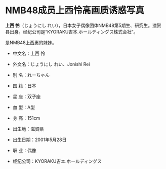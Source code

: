 # NMB48成员上西怜高画质诱惑写真



**上西 怜**（じょうにし れい），日本女子偶像团体NMB48第5期生、研究生。滋贺县出身。经纪公司是“KYORAKU吉本.ホールディングス株式会社”。

是NMB48上西惠的妹妹。

- 中文名：上西 怜
- 外文名：じょうにし れい、Jonishi Rei
- 别  名：れーちゃん
- 国  籍：日本
- 星  座：双子座

- 血  型：A型
- 身  高：151cm
- 出生地：滋賀県
- 出生日期：2001年5月28日
- 职  业：偶像
- 经纪公司：KYORAKU吉本.ホールディングス